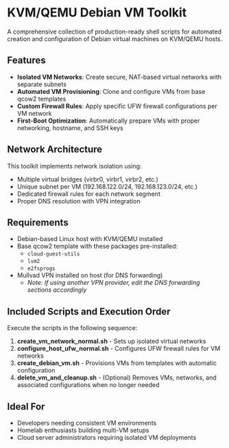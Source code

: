 # KVM/QEMU Debian VM Toolkit

A comprehensive collection of production-ready shell scripts for automated creation and configuration of Debian virtual machines on KVM/QEMU hosts.

## Features

- **Isolated VM Networks**: Create secure, NAT-based virtual networks with separate subnets
- **Automated VM Provisioning**: Clone and configure VMs from base qcow2 templates
- **Custom Firewall Rules**: Apply specific UFW firewall configurations per VM network
- **First-Boot Optimization**: Automatically prepare VMs with proper networking, hostname, and SSH keys

## Network Architecture

This toolkit implements network isolation using:
- Multiple virtual bridges (virbr0, virbr1, virbr2, etc.)
- Unique subnet per VM (192.168.122.0/24, 192.168.123.0/24, etc.)
- Dedicated firewall rules for each network segment
- Proper DNS resolution with VPN integration

## Requirements

- Debian-based Linux host with KVM/QEMU installed
- Base qcow2 template with these packages pre-installed:
  - `cloud-guest-utils`
  - `lvm2`
  - `e2fsprogs`
- Mullvad VPN installed on host (for DNS forwarding)
  - *Note: If using another VPN provider, edit the DNS forwarding sections accordingly*

## Included Scripts and Execution Order

Execute the scripts in the following sequence:

1. **create_vm_network_normal.sh** - Sets up isolated virtual networks
2. **configure_host_ufw_normal.sh** - Configures UFW firewall rules for VM networks
3. **create_debian_vm.sh** - Provisions VMs from templates with automatic configuration
4. **delete_vm_and_cleanup.sh** - (Optional) Removes VMs, networks, and associated configurations when no longer needed

## Ideal For

- Developers needing consistent VM environments
- Homelab enthusiasts building multi-VM setups
- Cloud server administrators requiring isolated VM deployments
